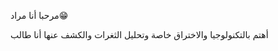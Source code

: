 مرحبا أنا مراد😁

أهتم بالتكنولوجيا والاختراق خاصة وتحليل الثغرات والكشف عنها
أنا طالب 
<!---
Moiinih8hyty/Moiinih8hyty is a ✨ special ✨ repository because its `README.md` (this file) appears on your GitHub profiأle.
You can click the Preview link to take a look at your changes.
--->
